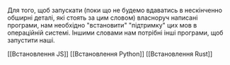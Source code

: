 Для того, щоб запускати (поки що не будемо вдаватись в  нескінченно обширні деталі, які стоять за цим словом) власноруч написані програми, нам необхідно "встановити" "підтримку" цих мов в операційній системі.
Іншими словами нам потрібні інші програми, щоб запустити наші.

[[Встановлення JS]]
[[Встановлення Python]]
[[Встановлення Rust]]
